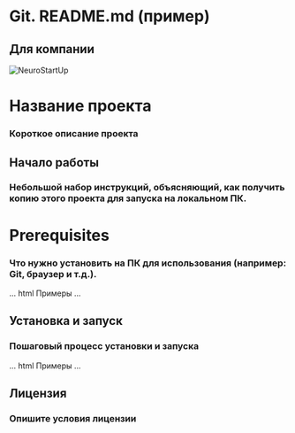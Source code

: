 # **Git. README.md (пример)**

## Для компании
![NeuroStartUp](https://camo.githubusercontent.com/c6727c717cad1e4820481abb87524f90782445c5/68747470733a2f2f692e696d6775722e636f6d2f495a4f525769492e706e67)

# **Название проекта**

### Короткое описание проекта

## **Начало работы**

### Небольшой набор инструкций, объясняющий, как получить копию этого проекта для запуска на локальном ПК.

# **Prerequisites**

### Что нужно установить на ПК для использования (например: Git, браузер и т.д.).

... html
Примеры
...

## **Установка и запуск**

### Пошаговый процесс установки и запуска

... html
Примеры
...

## **Лицензия**

### Опишите условия лицензии